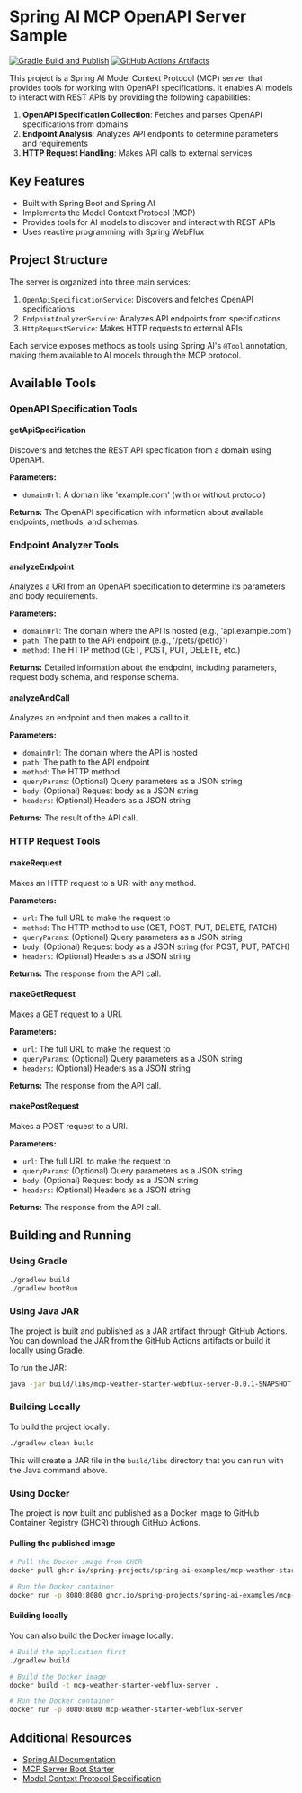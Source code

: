 # Spring AI MCP OpenAPI Server Sample

[![Gradle Build and Publish](https://github.com/spring-projects/spring-ai-examples/actions/workflows/gradle-build.yml/badge.svg)](https://github.com/spring-projects/spring-ai-examples/actions/workflows/gradle-build.yml)
[![GitHub Actions Artifacts](https://img.shields.io/badge/GitHub%20Actions-Artifacts-blue?logo=github)](https://github.com/spring-projects/spring-ai-examples/actions)

This project is a Spring AI Model Context Protocol (MCP) server that provides tools for working with OpenAPI specifications. It enables AI models to interact with REST APIs by providing the following capabilities:

1. **OpenAPI Specification Collection**: Fetches and parses OpenAPI specifications from domains
2. **Endpoint Analysis**: Analyzes API endpoints to determine parameters and requirements
3. **HTTP Request Handling**: Makes API calls to external services

## Key Features

- Built with Spring Boot and Spring AI
- Implements the Model Context Protocol (MCP)
- Provides tools for AI models to discover and interact with REST APIs
- Uses reactive programming with Spring WebFlux

## Project Structure

The server is organized into three main services:

1. `OpenApiSpecificationService`: Discovers and fetches OpenAPI specifications
2. `EndpointAnalyzerService`: Analyzes API endpoints from specifications
3. `HttpRequestService`: Makes HTTP requests to external APIs

Each service exposes methods as tools using Spring AI's `@Tool` annotation, making them available to AI models through the MCP protocol.

## Available Tools

### OpenAPI Specification Tools

#### getApiSpecification
Discovers and fetches the REST API specification from a domain using OpenAPI.

**Parameters:**
- `domainUrl`: A domain like 'example.com' (with or without protocol)

**Returns:** The OpenAPI specification with information about available endpoints, methods, and schemas.


### Endpoint Analyzer Tools

#### analyzeEndpoint
Analyzes a URI from an OpenAPI specification to determine its parameters and body requirements.

**Parameters:**
- `domainUrl`: The domain where the API is hosted (e.g., 'api.example.com')
- `path`: The path to the API endpoint (e.g., '/pets/{petId}')
- `method`: The HTTP method (GET, POST, PUT, DELETE, etc.)

**Returns:** Detailed information about the endpoint, including parameters, request body schema, and response schema.


#### analyzeAndCall
Analyzes an endpoint and then makes a call to it.

**Parameters:**
- `domainUrl`: The domain where the API is hosted
- `path`: The path to the API endpoint
- `method`: The HTTP method
- `queryParams`: (Optional) Query parameters as a JSON string
- `body`: (Optional) Request body as a JSON string
- `headers`: (Optional) Headers as a JSON string

**Returns:** The result of the API call.


### HTTP Request Tools

#### makeRequest
Makes an HTTP request to a URI with any method.

**Parameters:**
- `url`: The full URL to make the request to
- `method`: The HTTP method to use (GET, POST, PUT, DELETE, PATCH)
- `queryParams`: (Optional) Query parameters as a JSON string
- `body`: (Optional) Request body as a JSON string (for POST, PUT, PATCH)
- `headers`: (Optional) Headers as a JSON string

**Returns:** The response from the API call.


#### makeGetRequest
Makes a GET request to a URI.

**Parameters:**
- `url`: The full URL to make the request to
- `queryParams`: (Optional) Query parameters as a JSON string
- `headers`: (Optional) Headers as a JSON string

**Returns:** The response from the API call.


#### makePostRequest
Makes a POST request to a URI.

**Parameters:**
- `url`: The full URL to make the request to
- `queryParams`: (Optional) Query parameters as a JSON string
- `body`: (Optional) Request body as a JSON string
- `headers`: (Optional) Headers as a JSON string

**Returns:** The response from the API call.



## Building and Running

### Using Gradle

```bash
./gradlew build
./gradlew bootRun
```

### Using Java JAR

The project is built and published as a JAR artifact through GitHub Actions. You can download the JAR from the GitHub Actions artifacts or build it locally using Gradle.

To run the JAR:

```bash
java -jar build/libs/mcp-weather-starter-webflux-server-0.0.1-SNAPSHOT.jar
```

### Building Locally

To build the project locally:

```bash
./gradlew clean build
```

This will create a JAR file in the `build/libs` directory that you can run with the Java command above.

### Using Docker

The project is now built and published as a Docker image to GitHub Container Registry (GHCR) through GitHub Actions.

#### Pulling the published image

```bash
# Pull the Docker image from GHCR
docker pull ghcr.io/spring-projects/spring-ai-examples/mcp-weather-starter-webflux-server:latest

# Run the Docker container
docker run -p 8080:8080 ghcr.io/spring-projects/spring-ai-examples/mcp-weather-starter-webflux-server:latest
```

#### Building locally

You can also build the Docker image locally:

```bash
# Build the application first
./gradlew build

# Build the Docker image
docker build -t mcp-weather-starter-webflux-server .

# Run the Docker container
docker run -p 8080:8080 mcp-weather-starter-webflux-server
```

## Additional Resources

* [Spring AI Documentation](https://docs.spring.io/spring-ai/reference/)
* [MCP Server Boot Starter](https://docs.spring.io/spring-ai/reference/api/mcp/mcp-server-boot-starter-docs.html)
* [Model Context Protocol Specification](https://modelcontextprotocol.github.io/specification/)
